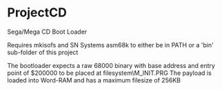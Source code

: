 # ProjectCD
Sega/Mega CD Boot Loader

Requires mkisofs and SN Systems asm68k to either be in PATH or a 'bin' sub-folder of this project

The bootloader expects a raw 68000 binary with base address and entry point of $200000 to be placed at filesystem\M_INIT.PRG
The payload is loaded into Word-RAM and has a maximum filesize of 256KB